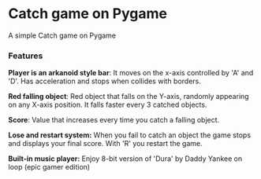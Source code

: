 <h1>Catch game on Pygame</h1>

A simple Catch game on Pygame

<h3>Features</h3>
<p><b>Player is an arkanoid style bar</b>: It moves on the x-axis controlled by 'A' and 'D'. Has acceleration and stops when collides with borders.</p>
<p><b>Red falling object</b>: Red object that falls on the Y-axis, randomly appearing on any X-axis position.
It falls faster every 3 catched objects.</p>
<p><b>Score</b>: Value that increases every time you catch a falling object.</p>
<p><b>Lose and restart system:</b> When you fail to catch an object the game stops and displays your final score. With 'R' you restart the game.</p>
<p><b>Built-in music player:</b> Enjoy 8-bit version of 'Dura' by Daddy Yankee on loop (epic gamer edition)</p>
